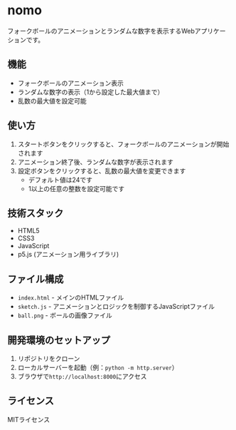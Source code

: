 # nomo

フォークボールのアニメーションとランダムな数字を表示するWebアプリケーションです。

## 機能

- フォークボールのアニメーション表示
- ランダムな数字の表示（1から設定した最大値まで）
- 乱数の最大値を設定可能

## 使い方

1. スタートボタンをクリックすると、フォークボールのアニメーションが開始されます
2. アニメーション終了後、ランダムな数字が表示されます
3. 設定ボタンをクリックすると、乱数の最大値を変更できます
   - デフォルト値は24です
   - 1以上の任意の整数を設定可能です

## 技術スタック

- HTML5
- CSS3
- JavaScript
- p5.js (アニメーション用ライブラリ)

## ファイル構成

- `index.html` - メインのHTMLファイル
- `sketch.js` - アニメーションとロジックを制御するJavaScriptファイル
- `ball.png` - ボールの画像ファイル

## 開発環境のセットアップ

1. リポジトリをクローン
2. ローカルサーバーを起動（例：`python -m http.server`）
3. ブラウザで`http://localhost:8000`にアクセス

## ライセンス

MITライセンス 
